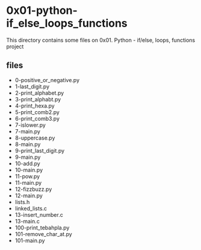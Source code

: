 # 0x01-python-if_else_loops_functions

This directory contains some files on 0x01. Python - if/else, loops, functions project

## files

* 0-positive_or_negative.py
* 1-last_digit.py
* 2-print_alphabet.py
* 3-print_alphabt.py
* 4-print_hexa.py
* 5-print_comb2.py
* 6-print_comb3.py
* 7-islower.py
* 7-main.py
* 8-uppercase.py
* 8-main.py
* 9-print_last_digit.py
* 9-main.py
* 10-add.py
* 10-main.py
* 11-pow.py
* 11-main.py
* 12-fizzbuzz.py
* 12-main.py
* lists.h
* linked_lists.c
* 13-insert_number.c
* 13-main.c
* 100-print_tebahpla.py
* 101-remove_char_at.py
* 101-main.py
